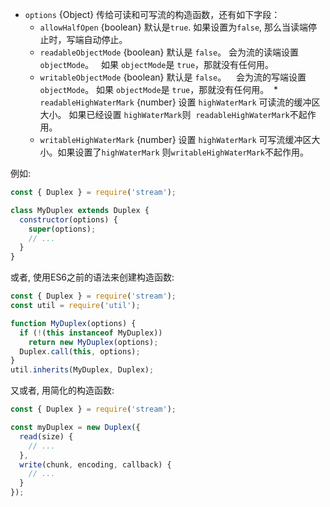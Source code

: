 <!-- YAML
changes:
  - version: v8.4.0
    pr-url: https://github.com/nodejs/node/pull/14636
    description: The `readableHighWaterMark` and `writableHighWaterMark` options
                 are supported now.
-->

* `options` {Object} 传给可读和可写流的构造函数，还有如下字段：
  * `allowHalfOpen` {boolean} 默认是`true`.
    如果设置为`false`, 那么当读端停止时，写端自动停止。
  * `readableObjectMode` {boolean} 默认是 `false`。
    会为流的读端设置`objectMode`。
    如果 `objectMode`是 `true`，那就没有任何用。
  * `writableObjectMode` {boolean} 默认是 `false`。
    会为流的写端设置`objectMode`。
    如果 `objectMode`是 `true`，那就没有任何用。
  * `readableHighWaterMark` {number} 设置 `highWaterMark` 可读流的缓冲区大小。 如果已经设置 `highWaterMark`则
  `readableHighWaterMark`不起作用。
  * `writableHighWaterMark` {number} 设置 `highWaterMark` 可写流缓冲区大小。如果设置了`highWaterMark` 则`writableHighWaterMark`不起作用。

例如:

```js
const { Duplex } = require('stream');

class MyDuplex extends Duplex {
  constructor(options) {
    super(options);
    // ...
  }
}
```

或者, 使用ES6之前的语法来创建构造函数:

```js
const { Duplex } = require('stream');
const util = require('util');

function MyDuplex(options) {
  if (!(this instanceof MyDuplex))
    return new MyDuplex(options);
  Duplex.call(this, options);
}
util.inherits(MyDuplex, Duplex);
```

又或者, 用简化的构造函数:

```js
const { Duplex } = require('stream');

const myDuplex = new Duplex({
  read(size) {
    // ...
  },
  write(chunk, encoding, callback) {
    // ...
  }
});
```

